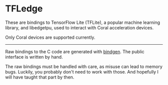 
# TFLedge

These are bindings to TensorFlow Lite (TFLite), a popular machine learning library, and libedgetpu, used to interact with Coral acceleration devices.

Only Coral devices are supported currently.

---

Raw bindings to the C code are generated with [bindgen](https://github.com/rust-lang/rust-bindgen).
The public interface is written by hand.

The raw bindings must be handled with care, as misuse can lead to memory bugs.
Luckily, you probably don't need to work with those.
And hopefully I will have taught that part by then.

